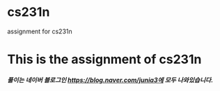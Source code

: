 # cs231n
assignment for cs231n

# This is the assignment of cs231n #

##### 풀이는 네이버 블로그인 https://blog.naver.com/junia3에 모두 나와있습니다.

